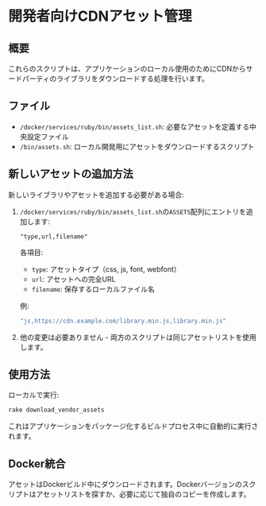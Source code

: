 # 開発者向けCDNアセット管理

## 概要

これらのスクリプトは、アプリケーションのローカル使用のためにCDNからサードパーティのライブラリをダウンロードする処理を行います。

## ファイル

- `/docker/services/ruby/bin/assets_list.sh`: 必要なアセットを定義する中央設定ファイル
- `/bin/assets.sh`: ローカル開発用にアセットをダウンロードするスクリプト

## 新しいアセットの追加方法

新しいライブラリやアセットを追加する必要がある場合:

1. `/docker/services/ruby/bin/assets_list.sh`の`ASSETS`配列にエントリを追加します:
   ```
   "type,url,filename"
   ```

   各項目:
   - `type`: アセットタイプ（css, js, font, webfont）
   - `url`: アセットへの完全URL
   - `filename`: 保存するローカルファイル名

   例:
   ```bash
   "js,https://cdn.example.com/library.min.js,library.min.js"
   ```

2. 他の変更は必要ありません - 両方のスクリプトは同じアセットリストを使用します。

## 使用方法

ローカルで実行:
```bash
rake download_vendor_assets
```

これはアプリケーションをパッケージ化するビルドプロセス中に自動的に実行されます。

## Docker統合

アセットはDockerビルド中にダウンロードされます。Dockerバージョンのスクリプトはアセットリストを探すか、必要に応じて独自のコピーを作成します。